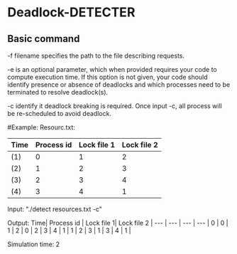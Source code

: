# Deadlock-DETECTER

## Basic command
-f filename specifies the path to the file describing requests.

-e is an optional parameter, which when provided requires your code to compute execution time. If this
option is not given, your code should identify presence or absence of deadlocks and which processes
need to be terminated to resolve deadlock(s).

-c identify it deadlock breaking is required. Once input -c, all process will be re-scheduled to avoid deadlock.

#Example:
Resourc.txt:

Time| Process id | Lock file 1| Lock file 2 |
--- | --- | --- | --- |
(1) |      0     |      1     |       2     | 
(2) |      1     |      2     |       3     |
(3) |      2     |      3     |       4     |
(4) |      3     |      4     |       1     |


Input: "./detect resources.txt -c"

Output: 
Time| Process id | Lock file 1| Lock file 2 |
--- | --- | --- | --- |
0 |      0     |      1     |       2     | 
0 |      2     |      3     |       4     |
1 |      1     |      2     |       3     |
1 |      3     |      4     |       1     |

Simulation time: 2 
